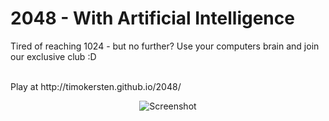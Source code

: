 # 2048 - With Artificial Intelligence

Tired of reaching 1024 - but no further? Use your computers brain and join our exclusive club :D <br/><br/>

<p>Play at http://timokersten.github.io/2048/</p>


<p align="center">
  <img src="http://i.imgur.com/lK2Q4jm.png?1" alt="Screenshot"/>
</p>
